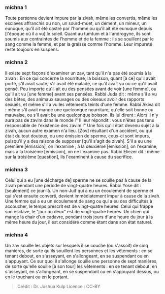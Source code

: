 
### michna 1
Toute personne devient impure par la zivah, même les convertis, même les esclaves affranchis ou non, un sourd-muet, un dément, un mineur, un eunuque, qu'il ait été castré par l'homme ou qu'il ait été eunuque depuis [l'époque où il a vu] le soleil. Quant au tumtum et à l'androgyne, ils sont soumis aux contraintes de l'homme et de la femme : ils se souillent par le sang comme la femme, et par la graisse comme l'homme. Leur impureté reste toujours en suspens.

### michna 2
Il existe sept façons d'examiner un zav, tant qu'il n'a pas été soumis à la zivah : En ce qui concerne la nourriture, la boisson, quant [à ce] qu'il avait porté, s'il avait sauté, s'il avait été malade, ce qu'il avait vu ou ce qu'il avait pensé. Peu importe qu'il ait eu des pensées avant de voir [une femme], ou qu'il ait vu [une femme] avant ses pensées. Rabbi Juda dit : même s'il a vu des bêtes, des animaux sauvages ou des oiseaux avoir des rapports sexuels, et même s'il a vu les vêtements teints d'une femme. Rabbi Akiva dit : même s'il avait mangé une quelconque nourriture, qu'elle soit bonne ou mauvaise, ou s'il avait bu une quelconque boisson. Ils lui dirent : Alors il n'y aura pas de zavim dans le monde !" Il leur répondit : vous n'êtes pas tenu responsable de l'existence des zavim !" Une fois qu'il était devenu sujet à la zivah, aucun autre examen n'a lieu. [Zov] résultant d'un accident, ou qui était du tout douteux, ou une émission de sperme, ceux-ci sont impurs, puisqu'il y a des raisons de supposer [qu'il s'agit de zivah]. S'il a eu une première [émission], on l'examine ; à la deuxième [émission], on l'examine, mais à la troisième [émission], on ne l'examine pas. Rabbi Eliezer dit : même sur la troisième [question], ils l'examinent à cause du sacrifice.

### michna 3
Celui qui a eu [une décharge de] sperme ne se souille pas à cause de la zivah pendant une période de vingt-quatre heures. Rabbi Yose dit : [seulement] ce jour-là. Un non-Juif qui a eu un écoulement de sperme et qui s'est ensuite converti, devient immédiatement impur à cause de la zivah. Une femme qui a eu un écoulement de sang ou qui a eu des difficultés à accoucher, le temps prescrit est de vingt-quatre heures. Celui qui frappe son esclave, le "jour ou deux" est de vingt-quatre heures. Un chien qui mange la chair d'un cadavre, pendant trois jours d'une heure du jour à la même heure du jour, il est considéré comme étant dans son état naturel.

### michna 4
Un zav souille les objets sur lesquels il se couche (ou s'assoit) de cinq manières, de sorte qu'ils souillent les personnes et les vêtements : en se tenant debout, en s'asseyant, en s'allongeant, en se suspendant ou en s'appuyant. Ce sur quoi il s'allonge souille une personne de sept manières, de sorte qu'elle souille [à son tour] les vêtements : en se tenant debout, en s'asseyant, en s'allongeant, en se suspendant ou en s'appuyant dessus, ou en le touchant ou en le portant.

>Crédit : Dr. Joshua Kulp
>Licence : CC-BY